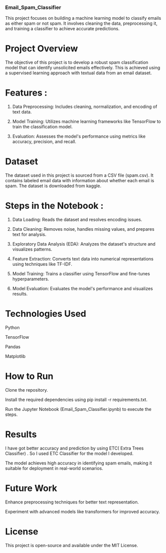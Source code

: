 ### Email_Spam_Classifier

This project focuses on building a machine learning model to classify emails as either spam or not spam. It involves cleaning the data, preprocessing it, and training a classifier to achieve accurate predictions.

# Project Overview

The objective of this project is to develop a robust spam classification model that can identify unsolicited emails effectively. This is achieved using a supervised learning approach with textual data from an email dataset.

# Features :

1. Data Preprocessing: Includes cleaning, normalization, and encoding of text data.

2. Model Training: Utilizes machine learning frameworks like TensorFlow to train the classification model.

3. Evaluation: Assesses the model's performance using metrics like accuracy, precision, and recall.

# Dataset

The dataset used in this project is sourced from a CSV file (spam.csv). It contains labeled email data with information about whether each email is spam. The dataset is downloaded from kaggle.

# Steps in the Notebook :

1. Data Loading: Reads the dataset and resolves encoding issues.

2. Data Cleaning: Removes noise, handles missing values, and prepares text for analysis.

3. Exploratory Data Analysis (EDA): Analyzes the dataset's structure and visualizes patterns.

4. Feature Extraction: Converts text data into numerical representations using techniques like TF-IDF.

5. Model Training: Trains a classifier using TensorFlow and fine-tunes hyperparameters.

6. Model Evaluation: Evaluates the model's performance and visualizes results.

# Technologies Used

Python

TensorFlow

Pandas

Matplotlib

# How to Run

Clone the repository.

Install the required dependencies using pip install -r requirements.txt.

Run the Jupyter Notebook (Email_Spam_Classifier.ipynb) to execute the steps.

# Results

I have got better accuracy and prediction by using ETC( Extra Trees Classifier) . So I used ETC Classifier for the model I developed. 

The model achieves high accuracy in identifying spam emails, making it suitable for deployment in real-world scenarios.

# Future Work

Enhance preprocessing techniques for better text representation.

Experiment with advanced models like transformers for improved accuracy.

# License

This project is open-source and available under the MIT License.
